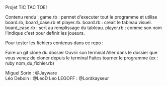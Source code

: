 

Projet TIC TAC TOE!


Contenu rendu :
game.rb : permet d'executer tout le programme et utilise  board.rb, board_case.rb et player.rb.
board.rb : creait le tableau visuel.
board_case.rb : sert au remplissage du tableau.
player.rb : comme son nom l'indique c'est pour definir les joueurs.


Pour tester les fichiers contenus dans ce repo :

Faire un git clone du dossier
Ouvrir son terminal
Aller dans le dossier que vous venez de cloner depuis le terminal
Faites tourner le programme (ex : ruby nom_du_fichier.rb)


Miguel Sorin : @Jayware             
Léo Deboin : @LeoD
Leo LEGOFF : @Lordkayseur


